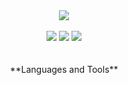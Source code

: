 <div align="center">
  <img src="https://capsule-render.vercel.app/api?type=waving&color=0:ed9d0b,100:f94001&height=180&section=header&text=Hello%20👋%20Nice%20to%20meet%20you!&fontSize=32&animation=fadeIn&fontAlignY=40&fontColor=ffffff"/>
<br>
<br>
<div align="center">
    <img src="https://github-profile-summary-cards.vercel.app/api/cards/profile-details?username=Po0411&theme=nord_dark" />
    <img src="http://github-profile-summary-cards.vercel.app/api/cards/repos-per-language?username=Po0411&theme=nord_dark&exclude={exclude}" />
    <img src="http://github-profile-summary-cards.vercel.app/api/cards/stats?username=Po0411&theme=nord_dark" />
</div>
<br>
<br>
<div align="center">
  **Languages and Tools**
<br>
